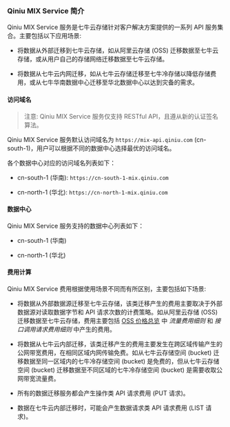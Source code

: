 ### Qiniu MIX Service 简介

Qiniu MIX Service 服务是七牛云存储针对客户解决方案提供的一系列 API 服务集合。主要包括以下应用场景:

- 将数据从外部迁移到七牛云存储，如从阿里云存储 (OSS) 迁移数据至七牛云存储，或从用户自己的存储网络迁移数据至七牛云存储。

- 将数据从七牛云内网迁移，如从七牛云存储迁移至七牛冷存储以降低存储费用，或从七牛华南数据中心迁移至华北数据中心以达到灾备的需求。

#### 访问域名

> 注意: Qiniu MIX Service 服务仅支持 RESTful API，且遵从新的认证签名算法。

Qiniu MIX Service 服务默认访问域名为 `https://mix-api.qiniu.com` (cn-south-1)，用户可以根据不同的数据中心选择最优的访问域名。

各个数据中心对应的访问域名列表如下：

- cn-south-1 (华南): `https://cn-south-1-mix.qiniu.com`

- cn-north-1 (华北): `https://cn-north-1-mix.qiniu.com`

#### 数据中心

Qiniu MIX Service 服务支持的数据中心列表如下：

- cn-south-1 (华南)

- cn-north-1 (华北)

#### 费用计算

Qiniu MIX Service 费用根据使用场景不同而有所区别，主要包括如下场景:

- 将数据从外部数据源迁移至七牛云存储，该类迁移产生的费用主要取决于外部数据源对读取数据字节和 API 请求次数的计费策略。如从阿里云存储 (OSS) 迁移数据至七牛云存储，费用主要包括 [OSS 价格总览](https://help.aliyun.com/document_detail/oss/billing/overview.html) 中 *流量费用细则* 和 *接口调用请求费用细则* 中产生的费用。

- 将数据从七牛云内部迁移，该类迁移产生的费用主要发生在跨区域传输产生的公网带宽费用，在相同区域内网传输免费。如从七牛云存储空间 (bucket) 迁移数据至同一区域内的七牛冷存储空间 (bucket) 是免费的，但从七牛云存储空间 (bucket) 迁移数据至不同区域的七牛冷存储空间 (bucket) 是需要收取公网带宽流量费。

- 所有的数据迁移服务都会产生操作类 API 请求费用 (PUT 请求)。

- 数据在七牛云内部迁移时，可能会产生数据请求类 API 请求费用 (LIST 请求)。
